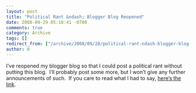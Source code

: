 ```yaml
---
layout: post
title: "Political Rant &ndash; Blogger Blog Reopened"
date: 2008-09-29 05:18:41 -0700
comments: true
category: Archive
tags: []
redirect_from: ["/archive/2008/09/28/political-rant-ndash-blogger-blog-reopened.aspx"]
author: 0
---
```

<!-- more -->
<p>I’ve reopened my blogger blog so that I could post a political rant without putting this blog.  I’ll probably post some more, but I won’t give any further announcements of such.  If you care to read what I had to say, <a href="http://jeffhandley.blogspot.com" target="_blank">here’s the link</a>.</p>

